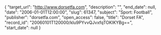 {
  "target_url": "http://www.dorsetfa.com", 
  "description": "", 
  "end_date": null, 
  "date": "2006-01-01T12:00:00", 
  "slug": 61347, 
  "subject": "Sport: Football", 
  "publisher": "dorsetfa.com", 
  "open_access": false, 
  "title": "Dorset FA", 
  "record_id": "20060101T120000/klu9PYvvQJvxfqTOKIKYBg==", 
  "start_date": null
}

